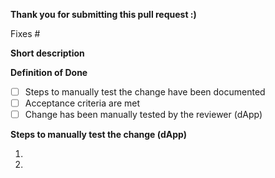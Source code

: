 **Thank you for submitting this pull request :)**

Fixes # 

**Short description**


**Definition of Done**

- [ ] Steps to manually test the change have been documented
- [ ] Acceptance criteria are met
- [ ] Change has been manually tested by the reviewer (dApp) 

**Steps to manually test the change (dApp)**

1.
2.
